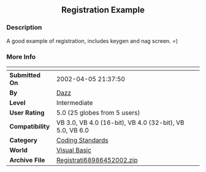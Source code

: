﻿<div align="center">

## Registration Example


</div>

### Description

A good example of registration, includes keygen and nag screen. =)
 
### More Info
 


<span>             |<span>
---                |---
**Submitted On**   |2002-04-05 21:37:50
**By**             |[Dazz](https://github.com/Planet-Source-Code/PSCIndex/blob/master/ByAuthor/dazz.md)
**Level**          |Intermediate
**User Rating**    |5.0 (25 globes from 5 users)
**Compatibility**  |VB 3\.0, VB 4\.0 \(16\-bit\), VB 4\.0 \(32\-bit\), VB 5\.0, VB 6\.0
**Category**       |[Coding Standards](https://github.com/Planet-Source-Code/PSCIndex/blob/master/ByCategory/coding-standards__1-43.md)
**World**          |[Visual Basic](https://github.com/Planet-Source-Code/PSCIndex/blob/master/ByWorld/visual-basic.md)
**Archive File**   |[Registrati68986452002\.zip](https://github.com/Planet-Source-Code/dazz-registration-example__1-33458/archive/master.zip)








